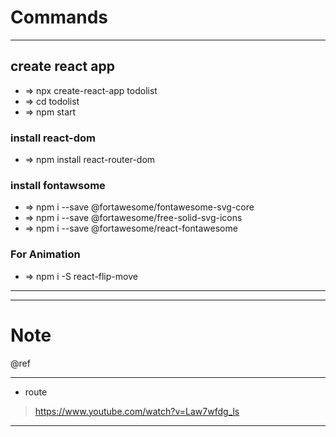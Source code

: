 # Commands

---
## create react app
- => npx create-react-app todolist
- => cd todolist
- => npm start

### install react-dom
- => npm install react-router-dom

### install fontawsome
- => npm i --save @fortawesome/fontawesome-svg-core
- => npm i --save @fortawesome/free-solid-svg-icons
- => npm i --save @fortawesome/react-fontawesome

### For Animation
- => npm i -S react-flip-move



---
---
# Note
@ref

---
- route
>https://www.youtube.com/watch?v=Law7wfdg_ls

---